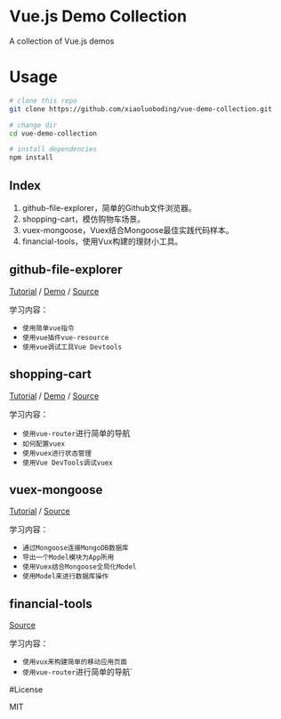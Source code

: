 # Vue.js Demo Collection
A collection of Vue.js demos

# Usage

```bash
# clone this repo
git clone https://github.com/xiaoluoboding/vue-demo-collection.git

# change dir
cd vue-demo-collection

# install dependencies
npm install
```

## Index

1. github-file-explorer，简单的Github文件浏览器。
1. shopping-cart，模仿购物车场景。
1. vuex-mongoose，Vuex结合Mongoose最佳实践代码样本。
1. financial-tools，使用Vux构建的理财小工具。

## github-file-explorer

[Tutorial](http://xlbd.me/vue-demo-github-file-explorer/) /
[Demo](http://xiaoluoboding.github.io/vue-demo-collection/github-file-explorer/) / [Source](https://github.com/xiaoluoboding/vue-demo-collection/tree/master/github-file-explorer)

学习内容：

* `使用简单vue指令`
* `使用vue插件vue-resource`
* `使用vue调试工具Vue Devtools`

## shopping-cart

[Tutorial](http://xlbd.me/vue-vuex-shopping-cart/) /
[Demo](http://xiaoluoboding.github.io/vue-demo-collection/shopping-cart) /
[Source](https://github.com/xiaoluoboding/vue-demo-collection/tree/master/shopping-cart)

学习内容：

* `使用vue-router`进行简单的导航
* `如何配置vuex`
* `使用vuex进行状态管理`
* `使用Vue DevTools调试vuex`

## vuex-mongoose

[Tutorial](http://xlbd.me/vuex-with-mongoose-best-practices/) /
[Source](https://github.com/xiaoluoboding/vue-demo-collection/tree/master/vuex-mongoose)

学习内容：

* `通过Mongoose连接MongoDB数据库`
* `导出一个Model模块为App所用`
* `使用Vuex结合Mongoose全局化Model`
* `使用Model来进行数据库操作`

## financial-tools

[Source](https://github.com/xiaoluoboding/vue-demo-collection/tree/master/financial-tools)

学习内容：

* `使用vux来构建简单的移动应用页面`
* `使用vue-router`进行简单的导航`

#License

MIT
